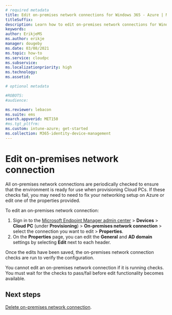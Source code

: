 ```yaml
---
# required metadata
title: Edit on-premises network connections for Windows 365 - Azure | Microsoft Docs
titleSuffix:
description: Learn how to edit on-premises network connections for Windows 365.
keywords:
author: ErikjeMS  
ms.author: erikje
manager: dougeby
ms.date: 03/08/2021
ms.topic: how-to
ms.service: cloudpc
ms.subservice:
ms.localizationpriority: high
ms.technology:
ms.assetid: 

# optional metadata

#ROBOTS:
#audience:

ms.reviewer: lebacon
ms.suite: ems
search.appverid: MET150
#ms.tgt_pltfrm:
ms.custom: intune-azure; get-started
ms.collection: M365-identity-device-management
---
```


# Edit on-premises network connection

All on-premises network connections are periodically checked to ensure that the environment is ready for use when provisioning Cloud PCs. If these checks fail, you may need to need to fix your networking setup on Azure or edit one of the properties provided.

To edit an on-premises network connection:

1. Sign in to the [Microsoft Endpoint Manager admin center](https://endpoint.microsoft.com/) > **Devices** > **Cloud PC** (under **Provisioning**) > **On-premises network connection** > select the connection you want to edit > **Properties**.
2. On the **Properties** page, you can edit the **General** and **AD domain** settings by selecting **Edit** next to each header.

Once the edits have been saved, the on-premises network connection checks are run to verify the configuration.

You cannot edit an on-premises network connection if it is running checks. You must wait for the checks to pass/fail before edit functionality becomes available.

<!-- ########################## -->
## Next steps

[Delete on-premises network connection](delete-on-premises-network-connection.md).
